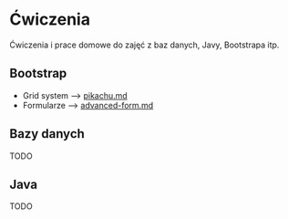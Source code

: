 # Ćwiczenia

Ćwiczenia i prace domowe do zajęć z baz danych, Javy, Bootstrapa itp.

## Bootstrap

- Grid system --> [pikachu.md](exercises/bootstrap/pikachu.md)
- Formularze --> [advanced-form.md](exercises/bootstrap/advanced-form.md)

## Bazy danych

TODO

## Java

TODO